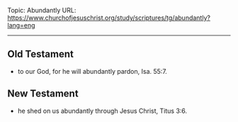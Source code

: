 Topic: Abundantly
URL: https://www.churchofjesuschrist.org/study/scriptures/tg/abundantly?lang=eng

---

## Old Testament

- to our God, for he will abundantly pardon, Isa. 55:7.

## New Testament

- he shed on us abundantly through Jesus Christ, Titus 3:6.

